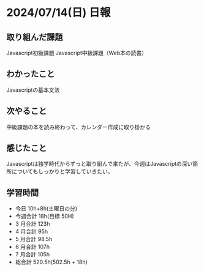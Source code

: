 # 2024/07/14(日) 日報

## 取り組んだ課題
Javascript初級課題
Javascript中級課題（Web本の読書）

## わかったこと
Javascriptの基本文法

## 次やること
中級課題の本を読み終わって、カレンダー作成に取り掛かる


## 感じたこと
Javascriptは独学時代からずっと取り組んで来たが、今週はJavascriptの深い箇所についてもしっかりと学習していきたい。


## 学習時間

- 今日 10h+8h(土曜日の分)
- 今週合計 18h(目標 50H)
- 3 月合計 123h
- 4 月合計 95h
- 5 月合計 98.5h
- 6 月合計 107h
- 7 月合計 105h
- 総合計 520.5h(502.5h + 18h)
